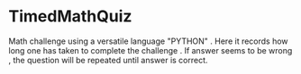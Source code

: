 # TimedMathQuiz
 Math challenge using a versatile language "PYTHON" .
 Here it records how long one has taken to complete the challenge . 
 If answer seems to be wrong , the question will be repeated until answer is correct.
